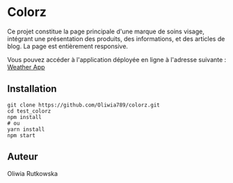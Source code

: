 # Colorz

Ce projet constitue la page principale d'une marque de soins visage, intégrant une présentation des produits, des informations, et des articles de blog. La page est entièrement responsive.

Vous pouvez accéder à l'application déployée en ligne à l'adresse suivante : [Weather App](https://oliwia789.github.io/weatherApp/)

## Installation

```
git clone https://github.com/Oliwia789/colorz.git
cd test_colorz
npm install
# ou
yarn install
npm start
```

## Auteur

Oliwia Rutkowska

